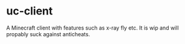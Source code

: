 # uc-client
A Minecraft client with features such as x-ray fly etc. It is wip and will propably suck against anticheats.
